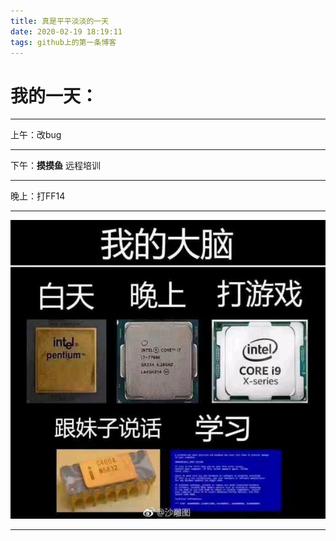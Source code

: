 ```yaml
---
title: 真是平平淡淡的一天
date: 2020-02-19 18:19:11
tags: github上的第一条博客
---
```

我的一天：  
================
******
上午：改bug  
******
下午：~~__摸摸鱼__~~ 远程培训
******
晚上：打FF14  
******
![avatar](../picture/first.jpg)
******
